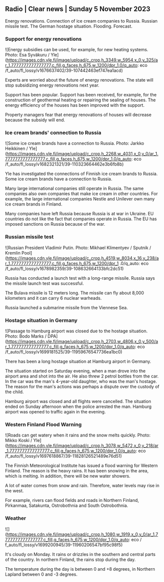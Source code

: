 ## Radio \| Clear news \| Sunday 5 November 2023

Energy renovations. Connection of ice cream companies to Russia. Russian missile test. The German hostage situation. Flooding. Forecast.

### Support for energy renovations

![Energy subsidies can be used, for example, for new heating systems. Photo: Esa Syväkuru / Yle](https://images.cdn.yle.fi/image/upload/c_crop,h_3349,w_5954,x_0,y_325/ar_1.7777777777777777,c_fill,g_faces,h_675,w_1200/dpr_1.0/q_auto: eco /f_auto/fl_lossy/v1676637402/39-107442463ef747ea1acd)

Experts are worried about the future of energy renovations. The state will stop subsidizing energy renovations next year.

Support has been popular. Support has been received, for example, for the construction of geothermal heating or repairing the sealing of houses. The energy efficiency of the houses has been improved with the support.

Property managers fear that energy renovations of houses will decrease because the subsidy will end.

### Ice cream brands' connection to Russia

![Some ice cream brands have a connection to Russia. Photo: Jarkko Heikkinen / Yle](https://images.cdn.yle.fi/image/upload/c_crop,h_2268,w_4031,x_0,y_0/ar_1.7777777777777777,c_fill,g_faces,h_675,w_1200/dpr_1.0/q_auto: eco /f_auto/fl_lossy/v1682321321/39-110323664462e3b6fb8b)

Yle has investigated the connections of Finnish ice cream brands to Russia. Some ice cream brands have a connection to Russia.

Many large international companies still operate in Russia. The same companies also own companies that make ice cream in other countries. For example, the large international companies Nestle and Unilever own many ice cream brands in Finland.

Many companies have left Russia because Russia is at war in Ukraine. EU countries do not like the fact that companies operate in Russia. The EU has imposed sanctions on Russia because of the war.

### Russian missile test

![Russian President Vladimir Putin. Photo: Mikhael Klimentyev / Sputnik / Kremlin Pool](https://images.cdn.yle.fi/image/upload/c_crop,h_4519,w_8034,x_16,y_238/ar_1.7777777777777777,c_fill,g_faces,h_675,w_1200/dpr_1 .0/q_auto: eco /f_auto/fl_lossy/v1678982359/39-108632664133bfc2dc51)

Russia has conducted a launch test with a long-range missile. Russia says the missile launch test was successful.

The Bulava missile is 12 meters long. The missile can fly about 8,000 kilometers and it can carry 6 nuclear warheads.

Russia launched a submarine missile from the Viennese Sea.

### Hostage situation in Germany

![Passage to Hamburg airport was closed due to the hostage situation. Photo: Bodo Marks / DPA](https://images.cdn.yle.fi/image/upload/c_crop,h_2703,w_4806,x_0,y_500/ar_1.777777777777777,c_fill,g_faces,h_675,w_1200/dpr_1.0/q_auto: eco /f_auto/fl_lossy/v1699181525/39-11959676547736ea1bc0)

There has been a long hostage situation at Hamburg airport in Germany.

The situation started on Saturday evening, when a man drove into the airport area and shot into the air. He also threw 2 petrol bottles from the car. In the car was the man's 4-year-old daughter, who was the man's hostage. The reason for the man's actions was perhaps a dispute over the custody of the child.

Hamburg airport was closed and all flights were cancelled. The situation ended on Sunday afternoon when the police arrested the man. Hamburg airport was opened to traffic again in the evening.

### Western Finland Flood Warning

![Roads can get watery when it rains and the snow melts quickly. Photo: Mikko Koski / Yle](https://images.cdn.yle.fi/image/upload/c_crop,h_3078,w_5472,x_0,y_218/ar_1.7777777777777777,c_fill,g_faces,h_675,w_1200/dpr_1.0/q_auto: eco /f_auto/fl_lossy/v1697618867/39-11828126521489e76d51)

The Finnish Meteorological Institute has issued a flood warning for Western Finland. The reason is the heavy rains. It has been snowing in the area, which is melting. In addition, there will be new water showers.

A lot of water comes from snow and rain. Therefore, water levels may rise in the west.

For example, rivers can flood fields and roads in Northern Finland, Pirkanmaa, Satakunta, Ostrobothnia and South Ostrobothnia.

### Weather

![](https://images.cdn.yle.fi/image/upload/c_crop,h_1080,w_1919,x_0,y_0/ar_1.7777777777777777,c_fill,g_faces,h_675,w_1200/dpr_1.0/q_auto: eco / f_auto/fl_lossy/v1699200945/39-11960206547bf95c98f5)

It's cloudy on Monday. It rains or drizzles in the southern and central parts of the country. In northern Finland, the rains stop during the day.

The temperature during the day is between 0 and +8 degrees, in Northern Lapland between 0 and -3 degrees.
